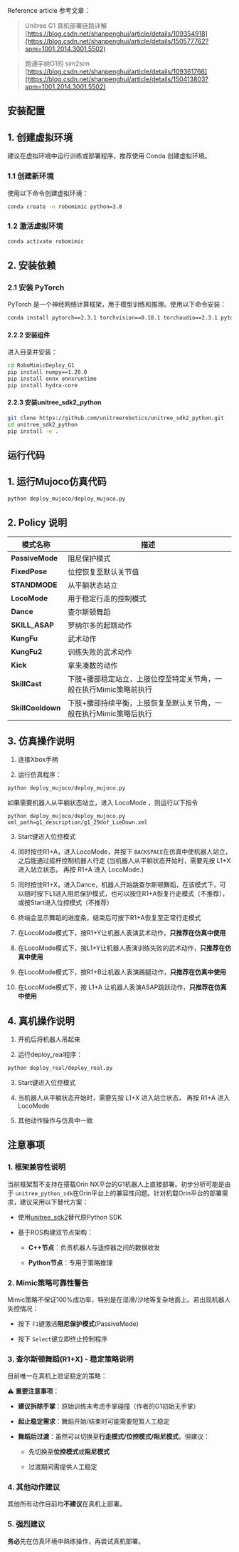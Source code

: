 Reference article 参考文章：
>Unitree G1 真机部署链路详解
>[https://blog.csdn.net/shanpenghui/article/details/109354918](https://blog.csdn.net/shanpenghui/article/details/150577762?spm=1001.2014.3001.5502)

>跑通宇树G1的 sim2sim
>[https://blog.csdn.net/shanpenghui/article/details/109361766](https://blog.csdn.net/shanpenghui/article/details/150413803?spm=1001.2014.3001.5502)

## 安装配置

## 1. 创建虚拟环境

建议在虚拟环境中运行训练或部署程序，推荐使用 Conda 创建虚拟环境。

### 1.1 创建新环境

使用以下命令创建虚拟环境：

```bash
conda create -n robomimic python=3.8
```

### 1.2 激活虚拟环境

```bash
conda activate robomimic
```

## 2. 安装依赖

### 2.1 安装 PyTorch

PyTorch 是一个神经网络计算框架，用于模型训练和推理。使用以下命令安装：

```bash
conda install pytorch==2.3.1 torchvision==0.18.1 torchaudio==2.3.1 pytorch-cuda=12.1 -c pytorch -c nvidia
```

#### 2.2.2 安装组件

进入目录并安装：

```bash
cd RoboMimicDeploy_G1
pip install numpy==1.20.0
pip install onnx onnxruntime
pip install hydra-core
```

#### 2.2.3 安装unitree_sdk2_python

```bash
git clone https://github.com/unitreerobotics/unitree_sdk2_python.git
cd unitree_sdk2_python
pip install -e .
```

## 运行代码

## 1. 运行Mujoco仿真代码

```bash
python deploy_mujoco/deploy_mujoco.py
```

## 2. Policy 说明

| 模式名称              | 描述                                   |
| ----------------- | ------------------------------------ |
| **PassiveMode**   | 阻尼保护模式                               |
| **FixedPose**     | 位控恢复至默认关节值                           |
| **STANDMODE**     | 从平躺状态站立                              |
| **LocoMode**      | 用于稳定行走的控制模式                          |
| **Dance**         | 查尔斯顿舞蹈                               |
| **SKILL_ASAP**    | 罗纳尔多的起跳动作                            |
| **KungFu**        | 武术动作                                 |
| **KungFu2**       | 训练失败的武术动作                            |
| **Kick**          | 拿来凑数的动作                              |
| **SkillCast**     | 下肢+腰部稳定站立，上肢位控至特定关节角，一般在执行Mimic策略前执行 |
| **SkillCooldown** | 下肢+腰部持续平衡，上肢恢复至默认关节角，一般在执行Mimic策略后执行 |

## 3. 仿真操作说明

1. 连接Xbox手柄

2. 运行仿真程序：

```bash
python deploy_mujoco/deploy_mujoco.py
```

如果需要机器人从平躺状态站立，进入 LocoMode ，则运行以下指令

```
python deploy_mujoco/deploy_mujoco.py xml_path=g1_description/g1_29dof_LieDown.xml
```

3. Start键进入位控模式

4. 同时按住R1+A，进入LocoMode，并按下 `BACKSPACE`在仿真中使机器人站立，之后能通过摇杆控制机器人行走
   (当机器人从平躺状态开始时，需要先按 L1+X 进入站立状态， 再按 R1+A 进入 LocoMode.)

5. 同时按住R1+X，进入Dance，机器人开始跳查尔斯顿舞蹈，在该模式下，可以随时按下L1进入阻尼保护模式，也可以按住R1+A恢复行走模式（不推荐），或按Start进入位控模式（不推荐）

6. 终端会显示舞蹈的进度条，结束后可按下R1+A恢复至正常行走模式

7. 在LocoMode模式下，按R1+Y让机器人表演武术动作，**只推荐在仿真中使用**

8. 在LocoMode模式下，按L1+Y让机器人表演训练失败的武术动作，**只推荐在仿真中使用**

9. 在LocoMode模式下，按R1+B让机器人表演踢腿动作，**只推荐在仿真中使用**

10. 在LocoMode模式下，按 L1+A 让机器人表演ASAP跳跃动作，**只推荐在仿真中使用**

## 4. 真机操作说明

1. 开机后将机器人吊起来

2. 运行deploy_real程序：

```bash
python deploy_real/deploy_real.py
```

3. Start键进入位控模式

4. 当机器人从平躺状态开始时，需要先按 L1+X 进入站立状态， 再按 R1+A 进入 LocoMode

5. 其他动作操作与仿真中一致

## 注意事项

### 1. 框架兼容性说明

当前框架暂不支持在搭载Orin NX平台的G1机器人上直接部署。初步分析可能是由于 `unitree_python_sdk`在Orin平台上的兼容性问题。针对机载Orin平台的部署需求，建议采用以下替代方案：

* 使用[unitree_sdk2](https://github.com/unitreerobotics/unitree_sdk2)替代原Python SDK

* 基于ROS构建双节点架构：

  * **C++节点**：负责机器人与遥控器之间的数据收发

  * **Python节点**：专用于策略推理

### 2. Mimic策略可靠性警告

Mimic策略不保证100%成功率，特别是在湿滑/沙地等复杂地面上。若出现机器人失控情况：

* 按下 `F1`键激活**阻尼保护模式**(PassiveMode)

* 按下 `Select`键立即终止控制程序

### 3. 查尔斯顿舞蹈(R1+X) - 稳定策略说明

目前唯一在真机上验证稳定的策略：

⚠️ **重要注意事项**：

* **建议拆除手掌**：原始训练未考虑手掌碰撞（作者的G1初始无手掌）

* **起止稳定需求**：舞蹈开始/结束时可能需要短暂人工稳定

* **舞蹈后过渡**：虽然可以切换至**行走模式/位控模式/阻尼模式**，但建议：

  * 先切换至**位控模式**或**阻尼模式**

  * 过渡期间需提供人工稳定

### 4. 其他动作建议

其他所有动作目前均**不建议**在真机上部署。

### 5. 强烈建议

**务必**先在仿真环境中熟练操作，再尝试真机部署。
